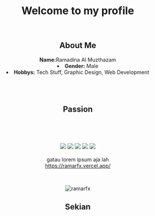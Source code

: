 <body>
  <center>
<h1 align="center">Welcome to my profile</h1>
<br>
<div>
<h2 align="center">About Me</h2>
 <b>Name:</b>Ramadina Al Muzthazam
</li>
<li>
<b>Gender:</b> Male
</li>
<li>
<b>Hobbys:</b> Tech Stuff, Graphic Design, Web Development
</li>
<br><br><br>
</div>
<div>
<h2 align="center">Passion</h2>
 <br>
<p>
</div>
<div>
  <br>

<p align="center"><img src="https://img.shields.io/badge/adobe%20photoshop%20-%2331A8FF.svg?&style=for-the-badge&logo=adobe%20photoshop&logoColor=white"/> <img src="https://img.shields.io/badge/html5%20-%23E34F26.svg?&style=for-the-badge&logo=html5&logoColor=white"/> <img src="https://img.shields.io/badge/css3%20-%231572B6.svg?&style=for-the-badge&logo=css3&logoColor=white"/>
<img src="https://img.shields.io/badge/javascript%20-%23323330.svg?&style=for-the-badge&logo=javascript&logoColor=%23F7DF1E"/> <img src="https://img.shields.io/badge/git%20-%23F05033.svg?&style=for-the-badge&logo=git&logoColor=white"/> <br><br>
gatau lorem ipsum aja lah <br>
<a href="https://ramarfx.vercel.app/">https://ramarfx.vercel.app/</a>
</p>
</div>
<br>
<div>


  ![ramarfx](https://count.getloli.com/get/@ramarfx?theme=moebooru)

<h2 align="center">Sekian</h2>
</div>
</div>
    </center>
</body>
